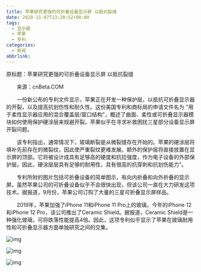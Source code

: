 ```yaml
---
title: 苹果研究更强的可折叠设备显示屏 以抵抗裂缝
date: 2020-11-07T13:20:52+08:00
tags:
  - 显示器
  - 苹果
  - 专利
categories:
  - 新闻
abbrlink:
---
```


原标题：苹果研究更强的可折叠设备显示屏 以抵抗裂缝

　　来源：cnBeta.COM

　　一份新公布的专利文件显示，苹果正在开发一种保护层，以抵抗可折叠显示器的开裂，以及提高抗划伤性和耐久性。这份美国专利和商标局的申请文件名为 "用于柔性显示器应用的混合覆盖层/窗口结构"，概述了曲面、柔性或可折叠显示器模块如何使用保护硬涂层来规避开裂。苹果似乎在寻求补救困扰三星部分设备显示屏开裂问题。

　　该专利指出，通常情况下，玻璃断裂是从微裂缝存在开始的。苹果的硬涂层将填补先前存在的微裂纹，因此使严重裂纹更难发展。额外的保护层将直接放置在显示屏的顶部。它将被设计成具有足够高的硬度和抗拉强度，作为电子设备的外部保护层。因此，硬涂层层具有足够的耐用性，具有很高的抗穿刺和抗划伤能力"。

　　专利所附的图片包括可折叠设备的简单图示，有向内折叠和向外折叠的显示屏。虽然苹果公司的可折叠设备似乎不会很快出现，但该公司一直在大力研发这项技术。据报道，9月份，苹果公司订购了大量的三星可折叠显示屏样品。

　　2019年，苹果加强了iPhone 11和iPhone 11 Pro上的玻璃，今年的iPhone 12和iPhone 12 Pro，该公司推出了Ceramic Shield。据报道，Ceramic Shield是一种强化玻璃，可将跌落性能提高4倍。因此，这项专利似乎显示了苹果在玻璃耐用性和可折叠显示器方面单独研究之间的交集。

![img](https://cdn.jsdelivr.net/gh/yakeing/Documentation@main/Hexo/images/7ec8-kcaeqzx5948882.png)

![img](https://cdn.jsdelivr.net/gh/yakeing/Documentation@main/Hexo/images/cbaf-kcaeqzx5948891.jpg)

![img](https://cdn.jsdelivr.net/gh/yakeing/Documentation@main/Hexo/images/6691-kcaeqzx5948893.jpg)